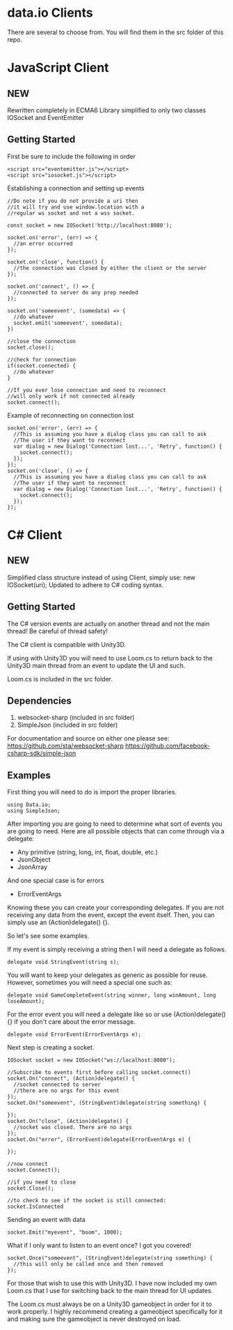 data.io Clients
=====================

There are several to choose from. You will find them in the src folder of this repo.

JavaScript Client
======================
NEW
------
Rewritten completely in ECMA6
Library simplified to only two classes IOSocket and EventEmitter

Getting Started
-----------------

First be sure to include the following in order
```
<script src="eventemitter.js"></script>
<script src="iosocket.js"></script>
```

Establishing a connection and setting up events
```
//Do note if you do not provide a uri then
//it will try and use window.location with a
//regular ws socket and not a wss socket.

const socket = new IOSocket('http://localhost:8080');

socket.on('error', (err) => {
  //an error occurred
});

socket.on('close', function() {
  //the connection was closed by either the client or the server
});

socket.on('connect', () => {
  //connected to server do any prep needed
});

socket.on('someevent', (somedata) => {
  //do whatever
  socket.emit('someevent', somedata);
})

//close the connection
socket.close();

//check for connection
if(socket.connected) {
  //do whatever
}

//If you ever lose connection and need to reconnect
//will only work if not connected already
socket.connect();
```

Example of reconnecting on connection lost
```
socket.on('error', (err) => {
  //This is assuming you have a dialog class you can call to ask
  //The user if they want to reconnect
  var dialog = new Dialog('Connection lost...', 'Retry', function() {
    socket.connect();
  });
});
socket.on('close', () => {
  //This is assuming you have a dialog class you can call to ask
  //The user if they want to reconnect
  var dialog = new Dialog('Connection lost...', 'Retry', function() {
    socket.connect();
  });
});
```

C# Client
==============

NEW
-----
Simplified class structure instead of using Client, simply use: new IOSocket(uri);
Updated to adhere to C# coding syntax.


Getting Started
-----------------

The C# version events are actually on another thread and not the main thread! Be careful of thread safety!

The C# client is compatible with Unity3D.

If using with Unity3D you will need to use Loom.cs to return back to the Unity3D main thread from an event to update the UI and such.

Loom.cs is included in the src folder.

Dependencies
-------------
1. websocket-sharp (included in src folder)
2. SimpleJson (included in src folder)

For documentation and source on either one please see:
https://github.com/sta/websocket-sharp
https://github.com/facebook-csharp-sdk/simple-json

Examples
-------------
First thing you will need to do is import the proper libraries.

```
using Data.io;
using SimpleJson;
```

After importing you are going to need to determine what sort of events you are going to need.
Here are all possible objects that can come through via a delegate:

* Any primitive (string, long, int, float, double, etc.)
* JsonObject
* JsonArray

And one special case is for errors

* ErrorEventArgs 

Knowing these you can create your corresponding delegates. If you are not receiving any data from the event, except the event itself. Then, you can simply use an (Action)delegate() {}.

So let's see some examples.

If my event is simply receiving a string then I will need a delegate as follows.

```
delegate void StringEvent(string s);
```

You will want to keep your delegates as generic as possible for reuse. However, sometimes you will need a special one such as:

```
delegate void GameCompleteEvent(string winner, long winAmount, long loseAmount);
```

For the error event you will need a delegate like so or use (Action)delegate() {} if you don't care about the error message.

```
delegate void ErrorEvent(ErrorEventArgs e);
```

Next step is creating a socket.
```
IOSocket socket = new IOSocket("ws://localhost:8080");

//Subscribe to events first before calling socket.connect()
socket.On("connect", (Action)delegate() {
  //socket connected to server
  //there are no args for this event
});
socket.On("someevent", (StringEvent)delegate(string something) {
  
});
socket.On("close", (Action)delegate() {
  //socket was closed. There are no args
});
socket.On("error", (ErrorEvent)delegate(ErrorEventArgs e) {

});

//now connect
socket.Connect();

//if you need to close
socket.Close();

//to check to see if the socket is still connected:
socket.IsConnected
```

Sending an event with data
```
socket.Emit("myevent", "boom", 1000);
```

What if I only want to listen to an event once? I got you covered!
``` 
socket.Once("someevent", (StringEvent)delegate(string something) {
  //this will only be called once and then removed
});
```

For those that wish to use this with Unity3D. I have now included my own Loom.cs that I use for switching back to the main thread for UI updates.

The Loom.cs must always be on a Unity3D gameobject in order for it to work properly. I highly recommend creating a gameobject specifically for it and making sure the gameobject is never destroyed on load.

